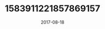 ---
title: "1583911221857869157"
cover: "2017-08-18 16.15.53 1583911221857869157_46248401"
photo: "2017-08-18 16.15.53 1583911221857869157_46248401"
date: "2017-08-18"
type: "photo"
---
